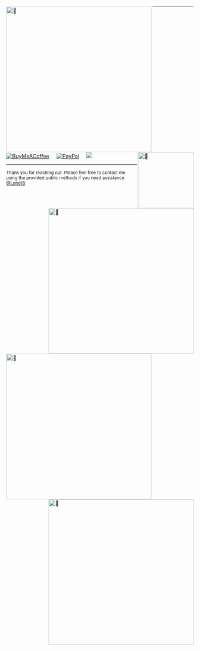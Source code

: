 [<img align="left" width="390" alt="🤡" src="https://gist.githubusercontent.com/Long18/3206741620c082528f7d448d5c27fb19/raw/general.svg?p">](#)
[<img align="right" width="150" alt="🤡" src="https://count.getloli.com/get/@:long18?theme=asoul">](https://www.youtube.com/channel/UCXptkVJhpWBAdQP_jIYflFw)
[<img align="right" width="390" alt="🤡" src="https://gist.githubusercontent.com/Long18/3206741620c082528f7d448d5c27fb19/raw/medias.svg?p">](#)
[<img align="left" width="390" alt="🤡" src="https://gist.githubusercontent.com/Long18/3206741620c082528f7d448d5c27fb19/raw/sponsors.svg?p">](https://github.com/sponsors/long18)
[<img align="right" width="390" alt="🤡" src="https://gist.githubusercontent.com/Long18/3206741620c082528f7d448d5c27fb19/raw/achievements.svg?p">](#)

---

[![BuyMeACoffee](https://img.shields.io/badge/Buy%20Me%20a%20Coffee-ffdd00?style=for-the-badge&logo=buy-me-a-coffee&logoColor=black)](https://buymeacoffee.com/Williamm)&nbsp;&nbsp;&nbsp;&nbsp;&nbsp;[![PayPal](https://img.shields.io/badge/PayPal-00457C?style=for-the-badge&logo=paypal&logoColor=white)](https://paypal.me/longg18)&nbsp;&nbsp;&nbsp;&nbsp;&nbsp;[![](https://visitcount.itsvg.in/api?id=Long18&icon=6&color=4)](https://visitcount.itsvg.in)


---

<sub>Thank you for reaching out. Please feel free to contact me using the provided public methods if you need assistance [@Long18](https://github.com/Long18)</sub>
